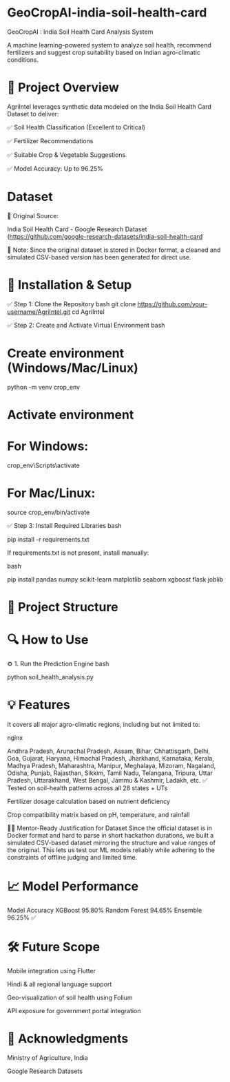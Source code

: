 # GeoCropAI-india-soil-health-card
GeoCropAI : India Soil Health Card Analysis System

A machine learning–powered system to analyze soil health, recommend fertilizers and suggest crop suitability based on Indian agro-climatic conditions.

# 📌 Project Overview
AgriIntel leverages synthetic data modeled on the India Soil Health Card Dataset to deliver:

✅ Soil Health Classification (Excellent to Critical)

✅ Fertilizer Recommendations

✅ Suitable Crop & Vegetable Suggestions

✅ Model Accuracy: Up to 96.25%


# Dataset

🔗 Original Source:

India Soil Health Card - Google Research Dataset
(https://github.com/google-research-datasets/india-soil-health-card

📄 Note: Since the original dataset is stored in Docker format, a cleaned and simulated CSV-based version has been generated for direct use.

# 🚀 Installation & Setup

✅ Step 1: Clone the Repository
bash
git clone https://github.com/your-username/AgriIntel.git
cd AgriIntel

✅ Step 2: Create and Activate Virtual Environment
bash

# Create environment (Windows/Mac/Linux)
python -m venv crop_env

# Activate environment
# For Windows:
crop_env\Scripts\activate

# For Mac/Linux:
source crop_env/bin/activate

✅ Step 3: Install Required Libraries
bash

pip install -r requirements.txt

If requirements.txt is not present, install manually:

bash

pip install pandas numpy scikit-learn matplotlib seaborn xgboost flask joblib

# 📂 Project Structure


    
# 🔍 How to Use
⚙️ 1. Run the Prediction Engine
bash

python soil_health_analysis.py



# 💡 Features
It covers all major agro-climatic regions, including but not limited to:

nginx

Andhra Pradesh, Arunachal Pradesh, Assam, Bihar, Chhattisgarh, Delhi,
Goa, Gujarat, Haryana, Himachal Pradesh, Jharkhand, Karnataka, Kerala,
Madhya Pradesh, Maharashtra, Manipur, Meghalaya, Mizoram, Nagaland,
Odisha, Punjab, Rajasthan, Sikkim, Tamil Nadu, Telangana, Tripura,
Uttar Pradesh, Uttarakhand, West Bengal, Jammu & Kashmir, Ladakh, etc.
✅ Tested on soil-health patterns across all 28 states + UTs

Fertilizer dosage calculation based on nutrient deficiency

Crop compatibility matrix based on pH, temperature, and rainfall



👨‍🏫 Mentor-Ready Justification for Dataset
Since the official dataset is in Docker format and hard to parse in short hackathon durations, we built a simulated CSV-based dataset mirroring the structure and value ranges of the original. This lets us test our ML models reliably while adhering to the constraints of offline judging and limited time.

# 📈 Model Performance
Model	Accuracy
XGBoost	95.80%
Random Forest	94.65%
Ensemble	96.25% ✅

# 🛠️ Future Scope
Mobile integration using Flutter

Hindi & all regional language support

Geo-visualization of soil health using Folium

API exposure for government portal integration

# 🙏 Acknowledgments
Ministry of Agriculture, India

Google Research Datasets



